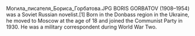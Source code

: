 Могила_писателя_Бориса_Горбатова.JPG BORIS GORBATOV (1908–1954) was a Soviet Russian novelist.[1] Born in the Donbass region in the Ukraine, he moved to Moscow at the age of 18 and joined the Communist Party in 1930. He was a military correspondent during World War Two.
